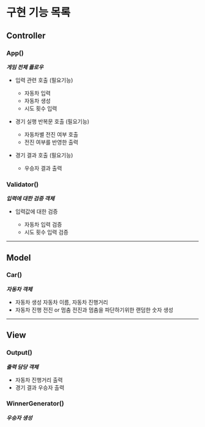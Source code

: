 # 구현 기능 목록

## Controller

### App()

**_게임 전체 플로우_**

- 입력 관련 호출
  (필요기능)

  - 자동차 입력
  - 자동차 생성
  - 시도 횟수 입력

- 경기 실행 반복문 호출
  (필요기능)

  - 자동차별 전진 여부 호출
  - 전진 여부를 반영한 출력

- 경기 결과 호출
  (필요기능)
  - 우승자 결과 출력

### Validator()

**_입력에 대한 검증 객체_**

- 입력값에 대한 검증

  - 자동차 입력 검증
  - 시도 횟수 입력 검증

---

## Model

### Car()

**_자동차 객체_**

- 자동차 생성
  자동차 이름, 자동차 진행거리
- 자동차 진행
  전진 or 멈춤
  전진과 멈춤을 파단하기위한 랜덤한 숫자 생성

---

## View

### Output()

**_출력 담당 객체_**

- 자동차 진행거리 출력
- 경기 결과 우승자 출력

### WinnerGenerator()

**_우승자 생성_**
